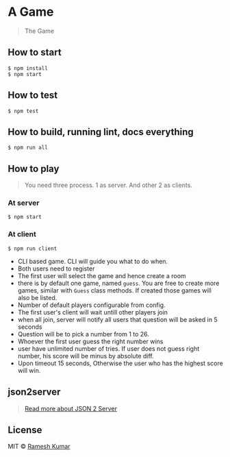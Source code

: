 # A Game
> The Game

## How to start
```
$ npm install
$ npm start
```

## How to test
```
$ npm test
```

## How to build, running lint, docs everything
```
$ npm run all
```

## How to play
> You need three process. 1 as server. And other 2 as clients.

### At server
```
$ npm start
```
### At client
```
$ npm run client
```

* CLI based game. CLI will guide you what to do when.
* Both users need to register
* The first user will select the game and hence create a room
* there is by default one game, named `guess`. You are free to create more games, similar with `Guess` class methods. If created those games will also be listed.
* Number of default players configurable from config.
* The first user's client will wait untill other players join
* when all join, server will notify all users that question will be asked in 5 seconds
* Question will be to pick a number from 1 to 26.
* Whoever the first user guess the right number wins
* user have unlimited number of tries. If user does not guess right number, his score will be minus by absolute diff.
* Upon timeout 15 seconds, Otherwise the user who has the highest score will win.

## json2server
> [Read more about JSON 2 Server](https://github.com/codeofnode/json2server)

## License
MIT © [Ramesh Kumar](codeofnode-at-the-rate-gmail-dot-com)
